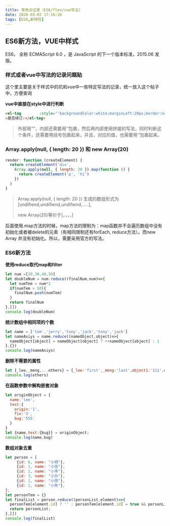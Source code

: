 ```yaml
---
title: 常用点记录（ES6/flex/vue写法)
date: 2020-03-02 17:16:26
tags: [ES6,新特性]
---
```


<meta name="referrer" content="no-referrer"/>

## ES6新方法，VUE中样式

ES6， 全称 ECMAScript 6.0 ，是 JavaScript 的下一个版本标准，2015.06 发版。

<!-- more -->

### 样式或者vue中写法的记录问题贴

这个里主要是关于样式中的坑和vue中一些特定写法的记录，统一放入这个帖子中，方便查询

**vue中直接在style中进行判断**

```html
<el-tag        :style="'backgroundColor:white;marginLeft:20px;border:none;marginRight:20px;fontSize:14px;color:'+ (isEdit == true ? 'black': 'lightgrey') +''"
>是否续订:</el-tag>
```

> 外部用“”，内部还需要用‘’包裹，然后再内部使用拼接的写法，同时判断这个条件，还需要用括号包裹起来，并且，对应的值，也需要用‘’包裹起来。

### **Array.apply(null, { length: 20 }) 和 new Array(20)**

```js
render: function (createElement) {
  return createElement('div',
    Array.apply(null, { length: 20 }).map(function () {
      return createElement('p', 'hi')
    })
  )
}
```

> Array.apply(null, { length: 20 }) 生成的数组形式为[undifiend,undifiend,undifiend,.....],
>
> new Array(20)等价于[，，，，]

后面使用.map方法的时候，map方法的限制为：map函数并不会遍历数组中没有初始化或者被delete的元素（有相同限制还有forEach, reduce方法）。而new Array 并没有初始化。所以，需要采用官方的写法。

### ES6新方法

**使用reduce取代map和filter**

```js
let num =[20,30,40,50]
let doubleNum = num.reduce((finalNum,num)=>{
  let numTem = num*2
  if(numTem > 50){
    finalNum.push(numTem)
  }
  return finalNum
},[])
console.log(doubleNum)
```

**统计数组中相同项的个数**

```js
let name = ['tom','jerry','tony','jack','tony','jack']
let nameAsiys = name.reduce((nameObject,object)=>{
  nameObject[object] = nameObject[object] ? ++nameObject[object] : 1
},{})
console.log(nameAsiys)
```

 **删除不需要的属性**

```js
let {_lee,_meng,...others} = {_lee:'first',_meng:'last',object1:'111',object2:'222',object3:'333',object4:'444'}
console.log(others)
```

**在函数参数中解构嵌套对象**

```js
let originObject = {
  name:'lee',
  test:{
    origin:'1',
    fix:'3',
    bug:'555'
  }
}
let {name,test:{bug}} = originObject;
console.log(name,bug)
```

**数组对象去重**

```js
let person = [
     {id: 0, name: "小明"},
     {id: 1, name: "小张"},
     {id: 2, name: "小李"},
     {id: 3, name: "小孙"},
     {id: 1, name: "小周"},
     {id: 2, name: "小陈"},   
];
let personTem = {}
let finalList = person.reduce((personList,element)=>{
  personTem[element.id] ? '' : personTem[element.id] = true && personList.push(element)
  return personList;
},[])
console.log(finalList)
```

